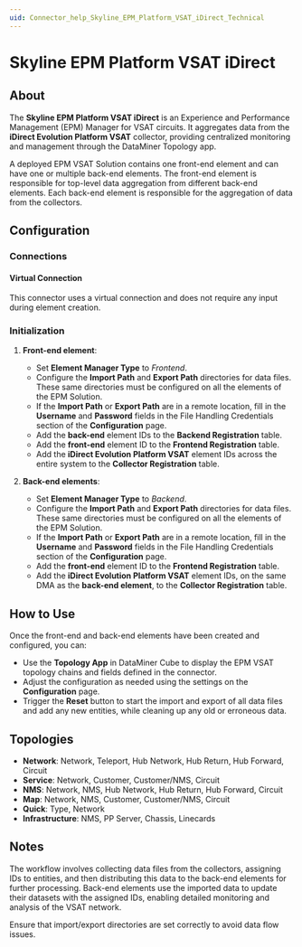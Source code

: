 ```yaml
---
uid: Connector_help_Skyline_EPM_Platform_VSAT_iDirect_Technical
---
```


# Skyline EPM Platform VSAT iDirect

## About

The **Skyline EPM Platform VSAT iDirect** is an Experience and Performance Management (EPM) Manager for VSAT circuits. It aggregates data from the **iDirect Evolution Platform VSAT** collector, providing centralized monitoring and management through the DataMiner Topology app.

A deployed EPM VSAT Solution contains one front-end element and can have one or multiple back-end elements. The front-end element is responsible for top-level data aggregation from different back-end elements. Each back-end element is responsible for the aggregation of data from the collectors.

## Configuration

### Connections

#### Virtual Connection

This connector uses a virtual connection and does not require any input during element creation.

### Initialization

1. **Front-end element**:

   - Set **Element Manager Type** to *Frontend*.
   - Configure the **Import Path** and **Export Path** directories for data files. These same directories must be configured on all the elements of the EPM Solution.
   - If the **Import Path** or **Export Path** are in a remote location, fill in the **Username** and **Password** fields in the File Handling Credentials section of the **Configuration** page.
   - Add the **back-end** element IDs to the **Backend Registration** table.
   - Add the **front-end** element ID to the **Frontend Registration** table.
   - Add the **iDirect Evolution Platform VSAT** element IDs across the entire system to the **Collector Registration** table.

1. **Back-end elements**:

   - Set **Element Manager Type** to *Backend*.
   - Configure the **Import Path** and **Export Path** directories for data files. These same directories must be configured on all the elements of the EPM Solution.
   - If the **Import Path** or **Export Path** are in a remote location, fill in the **Username** and **Password** fields in the File Handling Credentials section of the **Configuration** page.
   - Add the **front-end** element ID to the **Frontend Registration** table.
   - Add the **iDirect Evolution Platform VSAT** element IDs, on the same DMA as the **back-end element**, to the **Collector Registration** table.

## How to Use

Once the front-end and back-end elements have been created and configured, you can:

- Use the **Topology App** in DataMiner Cube to display the EPM VSAT topology chains and fields defined in the connector.
- Adjust the configuration as needed using the settings on the **Configuration** page.
- Trigger the **Reset** button to start the import and export of all data files and add any new entities, while cleaning up any old or erroneous data.

## Topologies

- **Network**: Network, Teleport, Hub Network, Hub Return, Hub Forward, Circuit
- **Service**: Network, Customer, Customer/NMS, Circuit
- **NMS**: Network, NMS, Hub Network, Hub Return, Hub Forward, Circuit
- **Map**: Network, NMS, Customer, Customer/NMS, Circuit
- **Quick**: Type, Network
- **Infrastructure**: NMS, PP Server, Chassis, Linecards

## Notes

The workflow involves collecting data files from the collectors, assigning IDs to entities, and then distributing this data to the back-end elements for further processing. Back-end elements use the imported data to update their datasets with the assigned IDs, enabling detailed monitoring and analysis of the VSAT network.

Ensure that import/export directories are set correctly to avoid data flow issues.
